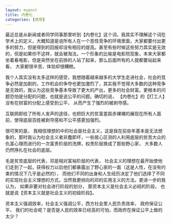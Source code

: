 ```yaml
---
layout: mypost
title: 内卷化
categories: [感想]
---
```


最近总是从新闻或者同学同事那里听到【内卷化】这个词，我其实不理解这个词在学术上的定义，大概知道是说所有人在一个恶性竞争的环境里面，大家都要付出更多的努力，但是得到的回报却没有相应的提高。甚至有些时候这些努力其实是无效的，但是如果你不这样，就会被淘汰。一个形象的比喻是电影院现象，本来大家都坐着看电影，但是突然坐在前排的人站了起来，那么后面所有的人就都要站起来看， 大家都很辛苦，体验却很糟糕。

我个人其实没有太多这样的感受，我想随着越来越多的大学生走进社会，社会的竞争必然是加剧的，工作机会的争夺也更加激烈了，其实我不觉得大多数的这种竞争是无效的，我认为这些竞争基本导致了更大的产出，更多的社会财富。更根本的问题恐怕是分配的问题，也就是说公平的问题。确切的说， 【内卷化】的【打工人】没有在财富的分配上感受到公平， 从而产生了强烈的被剥夺感。

互联网即给了所有人发声的途径，也把巨大的贫富差距赤裸裸的展现在所有人面前，使得底层百姓被剥夺感和不公平感更加强烈。

很可笑的是， 我相信理想的中的社会是社会主义，这是我在前些年基本是无法想象的，那时我认为社会主义者非蠢即坏，一些居心叵测的人利用底层的贫苦大众的仇富心理而进行的一次富贵阶层的洗牌，权贵阶层换成了那些野心家， 大多数人仍然挣扎在社会的底层。

毛是贫苦底层的代表，邓是相对富裕阶层的代表， 社会主义的理想在最开始使他们走到了一起，获得权力以后他们都暴露出了野心家的一面（这是人性，在没有约束的情况下几乎是必然的）， 而他们不同的出身和人生经历决定了他们选择了不同的实现社会主义理想的方式。当然我更倾向的邓的实用主义的方法。更进一步的我认为， 如果非要对社会进行阶段的划分， 那资本主义是社会主义必经的阶段， 也就是说【资本主义就是社会主义的初级阶段】。

资本主义强调效率，社会主义强调公平，西方社会里人民负责效率， 政府保证公平， 我们的社会呢？是否是人民的效率已经高的可怕，而政府在保证公平上做的太少？